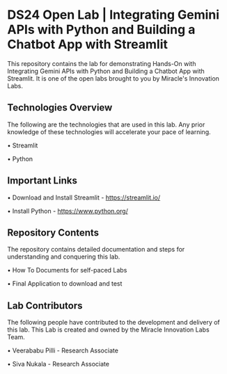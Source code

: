 # DS24 Open Lab | Integrating Gemini APIs with Python and Building a Chatbot App with Streamlit

This repository contains the lab for demonstrating Hands-On with Integrating Gemini APIs with Python and Building a Chatbot App with Streamlit. It is one of the open labs brought to you by Miracle's Innovation Labs.

## Technologies Overview

The following are the technologies that are used in this lab. Any prior knowledge of these technologies will accelerate your pace of learning.

• Streamlit

• Python

## Important Links

• Download and Install Streamlit - https://streamlit.io/

• Install Python - https://www.python.org/

## Repository Contents

The repository contains detailed documentation and steps for understanding and conquering this lab.

• How To Documents for self-paced Labs

• Final Application to download and test

## Lab Contributors

The following people have contributed to the development and delivery of this lab. This Lab is created and owned by the Miracle Innovation Labs Team.

• Veerababu Pilli - Research Associate

• Siva Nukala - Research Associate
